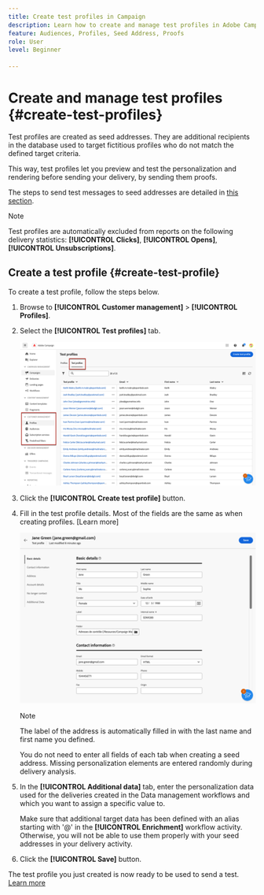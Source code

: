 ```yaml
---
title: Create test profiles in Campaign
description: Learn how to create and manage test profiles in Adobe Campaign
feature: Audiences, Profiles, Seed Address, Proofs
role: User
level: Beginner

---
```

# Create and manage test profiles {#create-test-profiles}

Test profiles are created as seed addresses. They are additional recipients in the database used to target fictitious profiles who do not match the defined target criteria.

This way, test profiles let you preview and test the personalization and rendering before sending your delivery, by sending them proofs.

<!--Learn more on test profiles in the [Campaign v8 (client console) documentation](https://experienceleague.adobe.com/docs/campaign/campaign-v8/audience/add-profiles/test-profiles.html){target="_blank"}.-->

The steps to send test messages to seed addresses are detailed in [this section](../preview-test/test-deliveries.md#test-profiles).

>[!NOTE]
>
>Test profiles are automatically excluded from reports on the following delivery statistics: **[!UICONTROL Clicks]**, **[!UICONTROL Opens]**, **[!UICONTROL Unsubscriptions]**.

## Create a test profile {#create-test-profile}

To create a test profile, follow the steps below.

1. Browse to **[!UICONTROL Customer management]** > **[!UICONTROL Profiles]**.

1. Select the **[!UICONTROL Test profiles]** tab.

    ![](assets/test-profile-list.png)

1. Click the **[!UICONTROL Create test profile]** button.

1. Fill in the test profile details. Most of the fields are the same as when creating profiles. [Learn more]

    ![](assets/test-profile-details.png)

   >[!NOTE]
   >
   >The label of the address is automatically filled in with the last name and first name you defined.<!--Is this note valid?-->
   >
   >You do not need to enter all fields of each tab when creating a seed address. Missing personalization elements are entered randomly during delivery analysis.<!--Is this note valid?-->

1. In the **[!UICONTROL Additional data]** tab, enter the personalization data used for the deliveries created in the Data management workflows and which you want to assign a specific value to. 
    
   Make sure that additional target data has been defined with an alias starting with '@' in the **[!UICONTROL Enrichment]** workflow activity. Otherwise, you will not be able to use them properly with your seed addresses in your delivery activity.<!--Is this will be visible in UI for GA?-->

1. Click the **[!UICONTROL Save]** button.

The test profile you just created is now ready to be used to send a test. [Learn more](../preview-test/test-deliveries.md#test-profiles)
